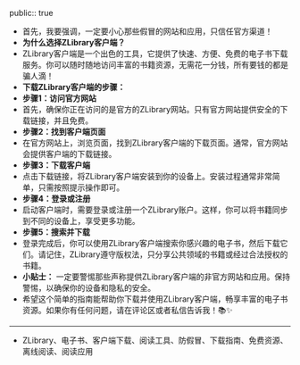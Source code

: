 public:: true

- 首先，我要强调，一定要小心那些假冒的网站和应用，只信任官方渠道！
- **为什么选择ZLibrary客户端？**
- ZLibrary客户端是一个出色的工具，它提供了快速、方便、免费的电子书下载服务。你可以随时随地访问丰富的书籍资源，无需花一分钱，所有要钱的都是骗人滴！
- **下载ZLibrary客户端的步骤：**
- **步骤1：访问官方网站**
- 首先，确保你正在访问的是官方的ZLibrary网站。只有官方网站提供安全的下载链接，并且免费。
- **步骤2：找到客户端页面**
- 在官方网站上，浏览页面，找到ZLibrary客户端的下载页面。通常，官方网站会提供客户端的下载链接。
- **步骤3：下载客户端**
- 点击下载链接，将ZLibrary客户端安装到你的设备上。安装过程通常非常简单，只需按照提示操作即可。
- **步骤4：登录或注册**
- 启动客户端时，需要登录或注册一个ZLibrary账户。这样，你可以将书籍同步到不同的设备上，享受更多功能。
- **步骤5：搜索并下载**
- 登录完成后，你可以使用ZLibrary客户端搜索你感兴趣的电子书，然后下载它们。请记住，ZLibrary遵守版权法，只分享公共领域的书籍或经过合法授权的书籍。
- **小贴士：** 一定要警惕那些声称提供ZLibrary客户端的非官方网站和应用。保持警惕，以确保你的设备和隐私的安全。
- 希望这个简单的指南能帮助你下载并使用ZLibrary客户端，畅享丰富的电子书资源。如果你有任何问题，请在评论区或者私信告诉我！📚✨
- ---
- ZLibrary、电子书、客户端下载、阅读工具、防假冒、下载指南、免费资源、离线阅读、阅读应用